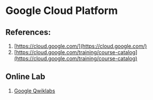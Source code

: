 Google Cloud Platform
=====================

## References:

1. [https://cloud.google.com/](https://cloud.google.com/)
2. [https://cloud.google.com/training/course-catalog](https://cloud.google.com/training/course-catalog)


## Online Lab

1. [Google Qwiklabs](https://google.qwiklabs.com)